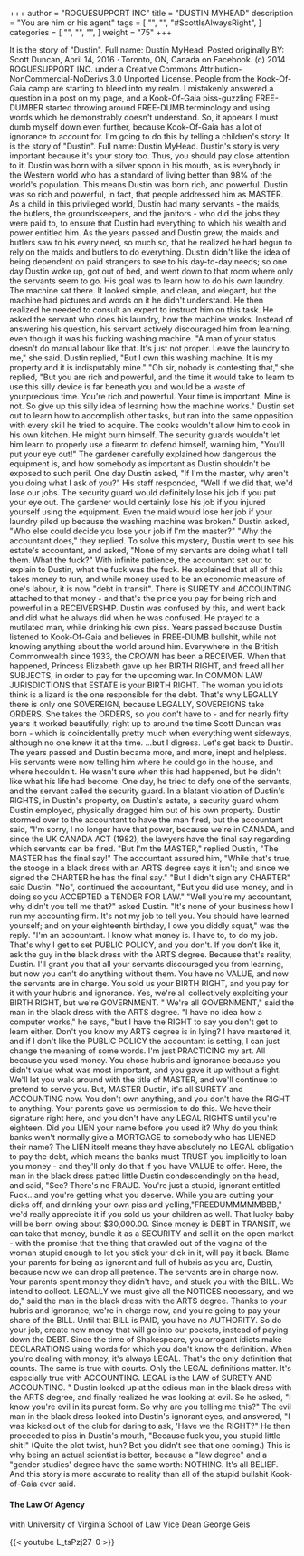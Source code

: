 +++
author = "ROGUESUPPORT INC"
title = "DUSTIN MYHEAD"
description = "You are him or his agent"
tags = [
    "",
    "",
    "#ScottIsAlwaysRight",
]
categories = [
    "",
    "",
    "",
]
weight = "75"
+++

It is the story of "Dustin". Full name:
Dustin MyHead.
Posted originally BY: Scott Duncan, April 14, 2016 · Toronto, ON, Canada on Facebook.
(c) 2014 ROGUESUPPORT INC. under a Creative Commons
Attribution-NonCommercial-NoDerivs 3.0 Unported License.
People from the Kook-Of-Gaia camp are starting to bleed into my realm. I mistakenly
answered a question in a post on my page, and a Kook-Of-Gaia piss-guzzling
FREE-DUMBER started throwing around FREE-DUMB terminology and using words which
he demonstrably doesn't understand. So, it appears I must dumb myself down even further,
because Kook-Of-Gaia has a lot of ignorance to account for. I'm going to do this by telling a
children's story:
It is the story of "Dustin". Full name: Dustin MyHead. Dustin's story is very important
because it's your story too. Thus, you should pay close attention to it.
Dustin was born with a silver spoon in his mouth, as is everybody in the Western world who
has a standard of living better than 98% of the world's population. This means Dustin was
born rich, and powerful. Dustin was so rich and powerful, in fact, that people addressed him
as MASTER.
As a child in this privileged world, Dustin had many servants - the maids, the butlers, the
groundskeepers, and the janitors - who did the jobs they were paid to, to ensure that Dustin
had everything to which his wealth and power entitled him. As the years passed and Dustin
grew, the maids and butlers saw to his every need, so much so, that he realized he had
begun to rely on the maids and butlers to do everything. Dustin didn't like the idea of being
dependent on paid strangers to see to his day-to-day needs; so one day Dustin woke up, got
out of bed, and went down to that room where only the servants seem to go. His goal was to
learn how to do his own laundry. The machine sat there. It looked simple, and clean, and
elegant, but the machine had pictures and words on it he didn't understand. He then realized
he needed to consult an expert to instruct him on this task. He asked the servant who does
his laundry, how the machine works. Instead of answering his question, his servant actively
discouraged him from learning, even though it was his fucking washing machine. "A man of
your status doesn't do manual labour like that. It's just not proper. Leave the laundry to me,"
she said.
Dustin replied, "But I own this washing machine. It is my property and it is indisputably
mine."
"Oh sir, nobody is contesting that," she replied, "But you are rich and powerful, and the time
it would take to learn to use this silly device is far beneath you and would be a waste of yourprecious time. You're rich and powerful. Your time is important. Mine is not. So give up this
silly idea of learning how the machine works."
Dustin set out to learn how to accomplish other tasks, but ran into the same opposition with
every skill he tried to acquire. The cooks wouldn't allow him to cook in his own kitchen. He
might burn himself. The security guards wouldn't let him learn to properly use a firearm to
defend himself, warning him, "You'll put your eye out!" The gardener carefully explained how
dangerous the equipment is, and how somebody as important as Dustin shouldn't be
exposed to such peril.
One day Dustin asked, "If I'm the master, why aren't you doing what I ask of you?"
His staff responded, "Well if we did that, we'd lose our jobs. The security guard would
definitely lose his job if you put your eye out. The gardener would certainly lose his job if you
injured yourself using the equipment. Even the maid would lose her job if your laundry piled
up because the washing machine was broken."
Dustin asked, "Who else could decide you lose your job if I'm the master?"
"Why the accountant does," they replied.
To solve this mystery, Dustin went to see his estate's accountant, and asked, "None of my
servants are doing what I tell them. What the fuck?"
With infinite patience, the accountant set out to explain to Dustin, what the fuck was the fuck.
He explained that all of this takes money to run, and while money used to be an economic
measure of one's labour, it is now "debt in transit". There is SURETY and ACCOUNTING
attached to that money - and that's the price you pay for being rich and powerful in a
RECEIVERSHIP. Dustin was confused by this, and went back and did what he always did
when he was confused. He prayed to a mutilated man, while drinking his own piss. Years
passed because Dustin listened to Kook-Of-Gaia and believes in FREE-DUMB bullshit, while
not knowing anything about the world around him.
Everywhere in the British Commonwealth since 1933, the CROWN has been a RECEIVER.
When that happened, Princess Elizabeth gave up her BIRTH RIGHT, and freed all her
SUBJECTS, in order to pay for the upcoming war. In COMMON LAW JURISDICTIONS that
ESTATE is your BIRTH RIGHT. The woman you idiots think is a lizard is the one responsible
for the debt. That's why LEGALLY there is only one SOVEREIGN, because LEGALLY,
SOVEREIGNS take ORDERS. She takes the ORDERS, so you don't have to - and for nearly
fifty years it worked beautifully, right up to around the time Scott Duncan was born - which is
coincidentally pretty much when everything went sideways, although no one knew it at the
time.
...but I digress.
Let's get back to Dustin. The years passed and Dustin became more, and more, inept and
helpless. His servants were now telling him where he could go in the house, and where hecouldn't. He wasn't sure when this had happened, but he didn't like what his life had become.
One day, he tried to defy one of the servants, and the servant called the security guard. In a
blatant violation of Dustin's RIGHTS, in Dustin's property, on Dustin's estate, a security
guard whom Dustin employed, physically dragged him out of his own property. Dustin
stormed over to the accountant to have the man fired, but the accountant said, "I'm sorry, I
no longer have that power, because we're in CANADA, and since the UK CANADA ACT
(1982), the lawyers have the final say regarding which servants can be fired.
"But I'm the MASTER," replied Dustin, "The MASTER has the final say!"
The accountant assured him, "While that's true, the stooge in a black dress with an ARTS
degree says it isn't; and since we signed the CHARTER he has the final say."
"But I didn't sign any CHARTER" said Dustin.
"No", continued the accountant, "But you did use money, and in doing so you ACCEPTED a
TENDER FOR LAW."
"Well you're my accountant, why didn't you tell me that?" asked Dustin.
"It's none of your business how I run my accounting firm. It's not my job to tell you. You
should have learned yourself; and on your eighteenth birthday, I owe you diddly squat," was
the reply. "I'm an accountant. I know what money is. I have to, to do my job. That's why I get
to set PUBLIC POLICY, and you don't. If you don't like it, ask the guy in the black dress with
the ARTS degree. Because that's reality, Dustin. I'll grant you that all your servants
discouraged you from learning, but now you can't do anything without them. You have no
VALUE, and now the servants are in charge. You sold us your BIRTH RIGHT, and you pay
for it with your hubris and ignorance. Yes, we're all collectively exploiting your BIRTH RIGHT,
but we're GOVERNMENT. "
We're all GOVERNMENT," said the man in the black dress with the ARTS degree. "I have no
idea how a computer works," he says, "but I have the RIGHT to say you don't get to learn
either. Don't you know my ARTS degree is in lying? I have mastered it, and if I don't like the
PUBLIC POLICY the accountant is setting, I can just change the meaning of some words.
I'm just PRACTICING my art. All because you used money. You chose hubris and ignorance
because you didn't value what was most important, and you gave it up without a fight. We'll
let you walk around with the title of MASTER, and we'll continue to pretend to serve you.
But, MASTER Dustin, it's all SURETY and ACCOUNTING now. You don't own anything, and
you don't have the RIGHT to anything. Your parents gave us permission to do this. We have
their signature right here, and you don't have any LEGAL RIGHTS until you're eighteen. Did
you LIEN your name before you used it? Why do you think banks won't normally give a
MORTGAGE to somebody who has LIENED their name? The LIEN itself means they have
absolutely no LEGAL obligation to pay the debt, which means the banks must TRUST you
implicitly to loan you money - and they'll only do that if you have VALUE to offer. Here, the
man in the black dress patted little Dustin condescendingly on the head, and said, "See?
There's no FRAUD. You're just a stupid, ignorant entitled Fuck...and you're getting what you
deserve. While you are cutting your dicks off, and drinking your own piss and yelling,"FREEDUMMMMMBBB," we'd really appreciate it if you sold us your children as well. That
lucky baby will be born owing about $30,000.00. Since money is DEBT in TRANSIT, we can
take that money, bundle it as a SECURITY and sell it on the open market - with the promise
that the thing that crawled out of the vagina of the woman stupid enough to let you stick your
dick in it, will pay it back. Blame your parents for being as ignorant and full of hubris as you
are, Dustin, because now we can drop all pretence. The servants are in charge now. Your
parents spent money they didn't have, and stuck you with the BILL. We intend to collect.
LEGALLY we must give all the NOTICES necessary, and we do," said the man in the black
dress with the ARTS degree. Thanks to your hubris and ignorance, we're in charge now, and
you're going to pay your share of the BILL. Until that BILL is PAID, you have no
AUTHORITY. So do your job, create new money that will go into our pockets, instead of
paying down the DEBT. Since the time of Shakespeare, you arrogant idiots make
DECLARATIONS using words for which you don't know the definition. When you're dealing
with money, it's always LEGAL. That's the only definition that counts. The same is true with
courts. Only the LEGAL definitions matter. It's especially true with ACCOUNTING. LEGAL is
the LAW of SURETY AND ACCOUNTING. "
Dustin looked up at the odious man in the black dress with the ARTS degree, and finally
realized he was looking at evil. So he asked, "I know you're evil in its purest form. So why
are you telling me this?"
The evil man in the black dress looked into Dustin's ignorant eyes, and answered, "I was
kicked out of the club for daring to ask, 'Have we the RIGHT?" He then proceeded to piss in
Dustin's mouth, "Because fuck you, you stupid little shit!" (Quite the plot twist, huh? Bet you
didn't see that one coming.) This is why being an actual scientist is better, because a "law
degree" and a "gender studies' degree have the same worth: NOTHING. It's all BELIEF.
And this story is more accurate to reality than all of the stupid bullshit Kook-of-Gaia ever
said.
#### The Law Of Agency
with University of Virginia School of Law Vice Dean George Geis

{{< youtube L_tsPzj27-0 >}}
